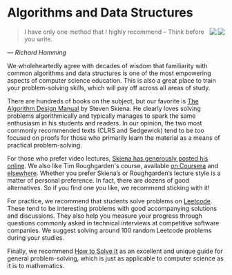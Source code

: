 # Algorithms and Data Structures

[<img align="right" wedith="500" src="![skiena](https://github.com/user-attachments/assets/78648c2a-538c-4526-8dec-122edacd545e)">](https://www.amazon.com/Algorithm-Design-Manual-Steven-Skiena/dp/1848000693/?pldnSite=1)
[<img align="right" wedith="500" src="![polya](https://github.com/user-attachments/assets/d74cf82c-162e-441d-8be4-36635a2890dc)">](https://www.amazon.com/How-Solve-Mathematical-Princeton-Science/dp/069116407X/?pldnSite=1)

> I have only one method that I highly recommend – Think before you write.

_— Richard Hamming_

We wholeheartedly agree with decades of wisdom that familiarity with common algorithms and data structures is one of the most empowering aspects of computer science education. This is also a great place to train your problem-solving skills, which will pay off across all areas of study.

There are hundreds of books on the subject, but our favorite is [The Algorithm Design Manual](https://www.amazon.com/Algorithm-Design-Manual-Steven-Skiena/dp/1848000693/?pldnSite=1) by Steven Skiena. He clearly loves solving problems algorithmically and typically manages to spark the same enthusiasm in his students and readers. In our opinion, the two most commonly recommended texts (CLRS and Sedgewick) tend to be too focused on proofs for those who primarily learn the material as a means of practical problem-solving.

For those who prefer video lectures, [Skiena has generously posted his online](https://www3.cs.stonybrook.edu/~skiena/373/videos/). We also like Tim Roughgarden's course, available [on Coursera](https://www.coursera.org/specializations/algorithms) and [elsewhere](http://timroughgarden.org/videos.html). Whether you prefer Skiena’s or Roughgarden’s lecture style is a matter of personal preference. In fact, there are dozens of good alternatives. So if you find one you like, we recommend sticking with it!

For practice, we recommend that students solve problems on [Leetcode](https://leetcode.com/). These tend to be interesting problems with good accompanying solutions and discussions. They also help you measure your progress through questions commonly asked in technical interviews at competitive software companies. We suggest solving around 100 random Leetcode problems during your studies.

Finally, we recommend [How to Solve It](https://www.amazon.com/How-Solve-Mathematical-Princeton-Science/dp/069116407X/?pldnSite=1) as an excellent and unique guide for general problem-solving, which is just as applicable to computer science as it is to mathematics.
